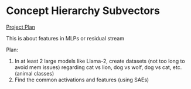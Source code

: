 # Concept Hierarchy Subvectors

[Project Plan](Concept%20Hierarchy%20Subvectors%201a3f902d677c4593b7eebfe4009cd3c0/Project%20Plan%2069cd4099a97748dcb58439d3036f1a6d.md)

This is about features in MLPs or residual stream

Plan:

1. In at least 2 large models like Llama-2, create datasets (not too long to avoid mem issues) regarding cat vs lion, dog vs wolf, dog vs cat, etc. (animal classes)
2. Find the common activations and features (using SAEs)